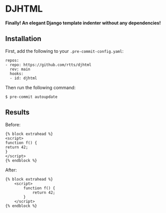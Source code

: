 DJHTML
======

**Finally! An elegant Django template indenter without any dependencies!**


Installation
------------

First, add the following to your `.pre-commit-config.yaml`:

    repos:
    - repo: https://github.com/rtts/djhtml
      rev: main
      hooks:
      - id: djhtml

Then run the following command:

    $ pre-commit autoupdate


Results
-------

Before:

    {% block extrahead %}
    <script>
    function f() {
    return 42;
    }
    </script>
    {% endblock %}

After:

    {% block extrahead %}
        <script>
            function f() {
                return 42;
            }
        </script>
    {% endblock %}
